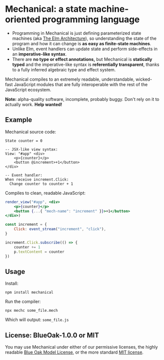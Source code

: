 # Mechanical: a state machine-oriented programming language

- Programming in Mechanical is just defining parameterized state machines
  (aka [The Elm Architecture]), so understanding the state of the program and
  how it can change is **as easy as finite-state machines**.
- Unlike Elm, event handlers can update state and perform side-effects in an
  **imperative-like syntax**.
- There are **no type or effect annotations,** but Mechanical is **statically typed**
  and the imperative-like syntax is **referentially transparent**, thanks to a
  fully inferred algebraic type and effect system.

Mechanical compiles to an extremely readable, understandable, wicked-fast JavaScript
modules that are fully interoperable with the rest of the JavaScript ecosystem.

**Note:** alpha-quality software, incomplete, probably buggy. Don't rely on it
to actually work. **Help wanted!**

[The Elm Architecture]: https://guide.elm-lang.org/architecture/

## Example

Mechanical source code:

```
State counter = 0

-- JSX-like view syntax:
View: "#app" <div>
    <p>{counter}</p>
    <button @increment>+1</button>
</div>

-- Event handler:
When receive increment.Click:
  Change counter to counter + 1

```

Compiles to clean, readable JavaScript:

```jsx
render_view("#app", <div>
    <p>{counter}</p>
    <button {...{ "mech-name": "increment" }}>+1</button>
</div>)

const increment = {
    Click: event_stream("increment", "click"),
}

increment.Click.subscribe(() => {
    counter += 1
    p.textContent = counter
})
```

## Usage

Install:

```
npm install mechanical
```

Run the compiler:

```
npx mechc some_file.mech
```

Which will output: `some_file.js`

## License: BlueOak-1.0.0 or MIT

You may use Mechanical under either of our permissive licenses, the highly
readable [Blue Oak Model License](LICENSE-BlueOak.md), or the more standard
[MIT license](LICENSE-MIT).
